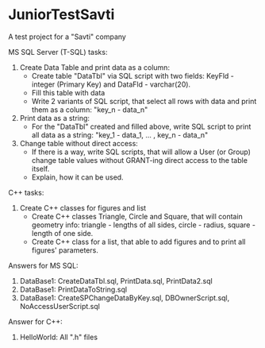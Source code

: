 # JuniorTestSavti
 A test project for a "Savti" company

MS SQL Server (T-SQL) tasks:
1. Create Data Table and print data as a column:
    - Create table "DataTbl" via SQL script with two fields: KeyFld - integer (Primary Key) and DataFld - varchar(20).
    - Fill this table with data
    - Write 2 variants of SQL script, that select all rows with data and print them as a column: "key_n - data_n"
2. Print data as a string:
    - For the "DataTbl" created and filled above, write SQL script to print all data as a string: "key_1 - data_1, ... , key_n - data_n"
3. Change table without direct access:
    - If there is a way, write SQL scripts, that will allow a User (or Group) change table values without GRANT-ing direct access to the table itself.
    - Explain, how it can be used.

C++ tasks:
1. Create C++ classes for figures and list
    - Create C++ classes Triangle, Circle and Square, that will contain geometry info: triangle - lengths of all sides, circle - radius, square - length of one side.
    - Create C++ class for a list, that able to add figures and to print all figures' parameters.

Answers for MS SQL:
1. DataBase1: CreateDataTbl.sql, PrintData.sql, PrintData2.sql
2. DataBase1: PrintDataToString.sql
3. DataBase1: CreateSPChangeDataByKey.sql, DBOwnerScript.sql, NoAccessUserScript.sql

Answer for C++:
1. HelloWorld: All ".h" files